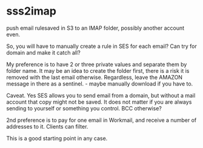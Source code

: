 # sss2imap
push email rulesaved in S3 to an IMAP folder, possibly another account even.

So, you will have to manually create a rule in SES for each email?
Can try for domain and make it catch all?

My preference is to have 2 or three private values and separate them by folder name.
It may be an idea to create the folder first, there is a risk it is removed with the last email otherwise.
Regardless, leave the AMAZON message in there as a sentinel. - maybe manually download if you have to.

Caveat. Yes SES allows you to send email from a domain, but without a mail account that copy might not be saved.
It does not matter if you are always sending to yourself or something you control. BCC otherwise?

2nd preference is to pay for one email in Workmail, and receive a number of addresses to it. Clients can filter.

This is a good starting point in any case.
